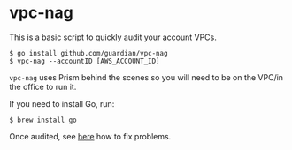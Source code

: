 # vpc-nag

This is a basic script to quickly audit your account VPCs.

    $ go install github.com/guardian/vpc-nag
    $ vpc-nag --accountID [AWS_ACCOUNT_ID]

`vpc-nag` uses Prism behind the scenes so you will need to be on the VPC/in the
office to run it.

If you need to install Go, run:

    $ brew install go

Once audited, see
[here](https://docs.google.com/document/d/1gaUQJrR4K2jTp6t7ZHEQV_2Vp1b_FsfBl426j0roQi4/edit#)
how to fix problems.